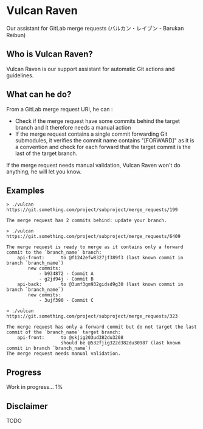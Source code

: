 # Vulcan Raven
Our assistant for GitLab merge requests (バルカン・レイブン - Barukan Reibun)

## Who is Vulcan Raven?
Vulcan Raven is our support assistant for automatic Git actions and guidelines.

## What can he do?
From a GitLab merge request URI, he can :
- Check if the merge request have some commits behind the target branch and it therefore needs a manual action
- If the merge request contains a single commit forwarding Git submodules, it verifies the commit name contains "[FORWARD]" as it is a convention and check for each forward that the target commit is the last of the target branch.

If the merge request needs manual validation, Vulcan Raven won't do anything, he will let you know.

## Examples
```
> ./vulcan https://git.something.com/project/subproject/merge_requests/199

The merge request has 2 commits behind: update your branch.
```

```
> ./vulcan https://git.something.com/project/subproject/merge_requests/6409

The merge request is ready to merge as it contains only a forward commit to the `branch_name` branch:
    api-front:      to @f1242efw8327jf389f3 (last known commit in branch `branch_name`)
        new commits:
            - b934872 - Commit A
            - g2jd94j - Commit B
    api-back:       to @3umf3gm932gidsd9g30 (last known commit in branch `branch_name`)
        new commits:
            - 3ujf390 - Commit C
```

```
> ./vulcan https://git.something.com/project/subproject/merge_requests/323

The merge request has only a forward commit but do not target the last commit of the `branch_name` target branch:
    api-front:      to @skjig203ud382du3208
                    should be @532fjig322d382du30987 (last known commit in branch `branch_name`)
The merge request needs manual validation.
```

## Progress
Work in progress... 1%

## Disclaimer
TODO